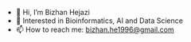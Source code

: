 - 👋 Hi, I’m Bizhan Hejazi
- 👀 Interested in Bioinformatics, AI and Data Science
- 📫 How to reach me: bizhan.he1996@gmail.com
